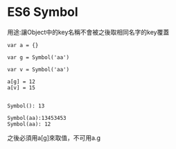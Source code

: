 # ES6 Symbol

用途:讓Object中的key名稱不會被之後取相同名字的key覆蓋

```text
var a = {}

var g = Symbol('aa')

var v = Symbol('aa')

a[g] = 12
a[v] = 15


Symbol(): 13

Symbol(aa):13453453
Symbol(aa): 12
```

之後必須用a\[g\]來取值，不可用a.g


